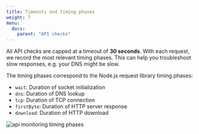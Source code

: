 ```yaml
---
title: Timeouts and timing phases
weight: 7
menu:
  docs:
    parent: "API checks"
---
```


All API checks are capped at a timeout of **30 seconds**. With each request, we record the most relevant timing phases. This can help you troubleshoot slow responses, e.g. your DNS might be slow.

The timing phases correspond to the Node.js request library timing phases:

- `wait`: Duration of socket initialization
- `dns`: Duration of DNS lookup
- `tcp`: Duration of TCP connection
- `firstByte`: Duration of HTTP server response
- `download`: Duration of HTTP download

![api monitoring timing phases](/images/docs/api-checks/timing-phases.png)
